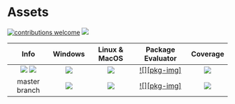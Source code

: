 # Assets

[pkg-url]: https://github.com/JuliaFinance/Assets.jl.git

[eval-url]: https://juliaci.github.io/NanosoldierReports/pkgeval_badges/report.html
[eval-img]: https://juliaci.github.io/NanosoldierReports/pkgeval_badges/A/Assets.svg

[release]:      https://img.shields.io/github/release/JuliaFinance/Assets.jl.svg
[release-date]: https://img.shields.io/github/release-date/JuliaFinance/Assets.jl.svg

[license-img]:  http://img.shields.io/badge/license-MIT-brightgreen.svg?style=flat
[license-url]:  LICENSE.md
[travis-url]:   https://travis-ci.org/JuliaFinance/Assets.jl
[travis-s-img]: https://travis-ci.org/JuliaFinance/Assets.jl.svg
[travis-m-img]: https://travis-ci.org/JuliaFinance/Assets.jl.svg?branch=master

[app-s-url]:    https://ci.appveyor.com/project/JuliaFinance/assets-jl
[app-m-url]:    https://ci.appveyor.com/project/JuliaFinance/assets-jl/branch/master
[app-s-img]:    https://ci.appveyor.com/api/projects/status/2snwo9ea7blvu8jm?svg=true
[app-m-img]:    https://ci.appveyor.com/api/projects/status/2snwo9ea7blvu8jm/branch/master?svg=true

[contrib]:    https://img.shields.io/badge/contributions-welcome-brightgreen.svg?style=flat

[codecov-url]:  https://codecov.io/gh/JuliaFinance/Assets.jl
[codecov-img]:  https://codecov.io/gh/JuliaFinance/Assets.jl/branch/master/graph/badge.svg

[![contributions welcome][contrib]](https://github.com/JuliaFinance/Assets.jl/issues)
[![][license-img]][license-url]

| **Info** | **Windows** | **Linux & MacOS** | **Package Evaluator** | **Coverage** |
|:------------------:|:------------------:|:---------------------:|:-----------------:|:---------------------:|
| [![][release]][pkg-url] [![][release-date]][pkg-url] | [![][app-s-img]][app-s-url] | [![][travis-s-img]][travis-url] | [![][pkg-img]][pkg-url] | [![][codecov-img]][codecov-url]
| master branch | [![][app-m-img]][app-m-url] | [![][travis-m-img]][travis-url] | [![][pkg-img]][pkg-url] | [![][codecov-img]][codecov-url]
